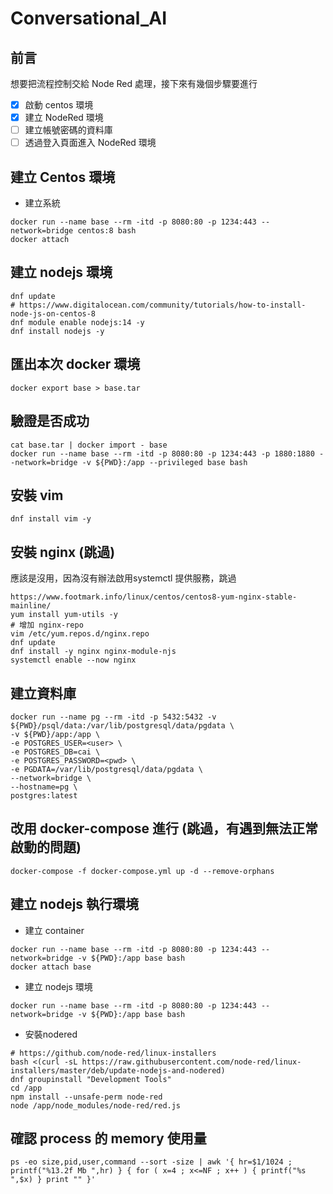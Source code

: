 # Conversational_AI

## 前言
想要把流程控制交給 Node Red 處理，接下來有幾個步驟要進行

- [x] 啟動 centos 環境
- [x] 建立 NodeRed 環境
- [ ] 建立帳號密碼的資料庫
- [ ] 透過登入頁面進入 NodeRed 環境

## 建立 Centos 環境

- 建立系統
```shell
docker run --name base --rm -itd -p 8080:80 -p 1234:443 --network=bridge centos:8 bash
docker attach
```

## 建立 nodejs 環境
```shell
dnf update
# https://www.digitalocean.com/community/tutorials/how-to-install-node-js-on-centos-8
dnf module enable nodejs:14 -y
dnf install nodejs -y
```

## 匯出本次 docker 環境

```shell
docker export base > base.tar
```

## 驗證是否成功

```shell
cat base.tar | docker import - base
docker run --name base --rm -itd -p 8080:80 -p 1234:443 -p 1880:1880 --network=bridge -v ${PWD}:/app --privileged base bash
```

## 安裝 vim

```shell
dnf install vim -y
```

## 安裝 nginx (跳過)

應該是沒用，因為沒有辦法啟用systemctl 提供服務，跳過

```shell
https://www.footmark.info/linux/centos/centos8-yum-nginx-stable-mainline/
yum install yum-utils -y
# 增加 nginx-repo
vim /etc/yum.repos.d/nginx.repo
dnf update
dnf install -y nginx nginx-module-njs
systemctl enable --now nginx
```

## 建立資料庫

```shell
docker run --name pg --rm -itd -p 5432:5432 -v ${PWD}/psql/data:/var/lib/postgresql/data/pgdata \
-v ${PWD}/app:/app \
-e POSTGRES_USER=<user> \
-e POSTGRES_DB=cai \
-e POSTGRES_PASSWORD=<pwd> \
-e PGDATA=/var/lib/postgresql/data/pgdata \
--network=bridge \
--hostname=pg \
postgres:latest
```

## 改用 docker-compose 進行 (跳過，有遇到無法正常啟動的問題)

```shell
docker-compose -f docker-compose.yml up -d --remove-orphans
```

## 建立 nodejs 執行環境

- 建立 container

```shell
docker run --name base --rm -itd -p 8080:80 -p 1234:443 --network=bridge -v ${PWD}:/app base bash
docker attach base
```

- 建立 nodejs 環境

```shell
docker run --name base --rm -itd -p 8080:80 -p 1234:443 --network=bridge -v ${PWD}:/app base bash
```

- 安裝nodered


```shell
# https://github.com/node-red/linux-installers
bash <(curl -sL https://raw.githubusercontent.com/node-red/linux-installers/master/deb/update-nodejs-and-nodered)
dnf groupinstall "Development Tools"
cd /app
npm install --unsafe-perm node-red
node /app/node_modules/node-red/red.js
```

## 確認 process 的 memory 使用量

```shell
ps -eo size,pid,user,command --sort -size | awk '{ hr=$1/1024 ; printf("%13.2f Mb ",hr) } { for ( x=4 ; x<=NF ; x++ ) { printf("%s ",$x) } print "" }'
```

